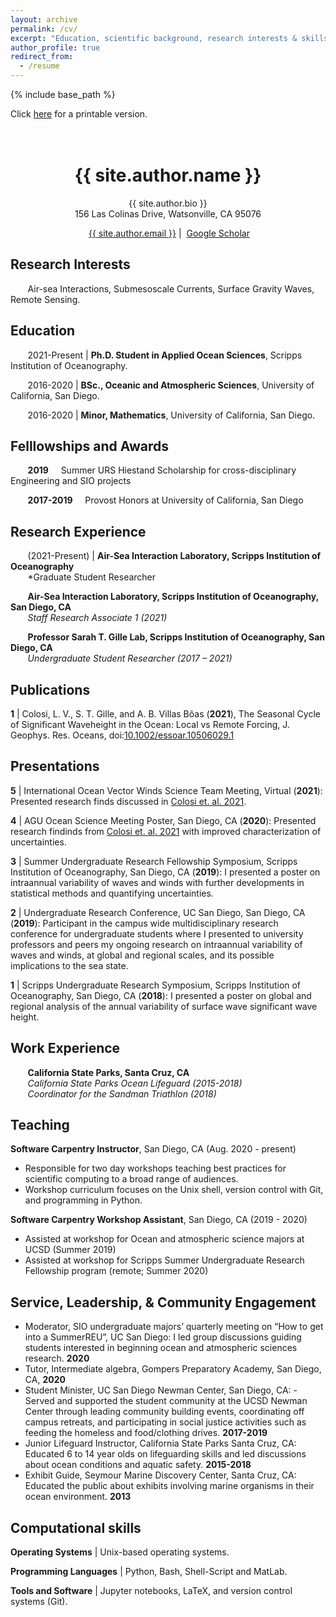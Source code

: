 ```yaml
---
layout: archive
permalink: /cv/
excerpt: "Education, scientific background, research interests & skills, and more."
author_profile: true
redirect_from:
  - /resume
---
```


{% include base_path %}

Click [here](/files/lcolosi_CV.pdf) for a printable version.<br /><br /><br />

<h1 align="center">{{ site.author.name }}</h1>
<p align="center">{{ site.author.bio }} <br /> 156 Las Colinas Drive, Watsonville, CA 95076</p>
<p align="center"><i class="fas fa-envelope" aria-hidden="true"></i>&nbsp;<a href="mailto:{{ site.author.email }}" target="_blank">{{ site.author.email }}</a> &#124; <i class="fas fa-fw fa-graduation-cap" aria-hidden="true"></i>&nbsp;<a href="https://scholar.google.com/citations?hl=en&user=7k2QNN4AAAAJ">Google Scholar</a></p>



## Research Interests

&nbsp;&nbsp;&nbsp;&nbsp;&nbsp;&nbsp; Air-sea Interactions, Submesoscale Currents, Surface Gravity Waves, Remote Sensing.


## Education 
&nbsp;&nbsp;&nbsp;&nbsp;&nbsp;&nbsp; 2021-Present &#124; **Ph.D. Student in Applied Ocean Sciences**, Scripps Institution of Oceanography. 

&nbsp;&nbsp;&nbsp;&nbsp;&nbsp;&nbsp; 2016-2020 &#124; **BSc., Oceanic and Atmospheric Sciences**, University of California, San Diego.

&nbsp;&nbsp;&nbsp;&nbsp;&nbsp;&nbsp; 2016-2020 &#124; **Minor, Mathematics**, University of California, San Diego.

## Felllowships and Awards

&nbsp;&nbsp;&nbsp;&nbsp;&nbsp;&nbsp; **2019** &nbsp;&nbsp;&nbsp; Summer URS Hiestand Scholarship for cross-disciplinary Engineering and SIO projects<br /> 

&nbsp;&nbsp;&nbsp;&nbsp;&nbsp;&nbsp; **2017-2019** &nbsp;&nbsp;&nbsp; Provost Honors at University of California, San Diego<br />


## Research Experience

&nbsp;&nbsp;&nbsp;&nbsp;&nbsp;&nbsp; (2021-Present) &#124; **Air-Sea Interaction Laboratory, Scripps Institution of Oceanography** <br />
&nbsp;&nbsp;&nbsp;&nbsp;&nbsp;&nbsp; *Graduate Student Researcher 

&nbsp;&nbsp;&nbsp;&nbsp;&nbsp;&nbsp; **Air-Sea Interaction Laboratory, Scripps Institution of Oceanography, San Diego, CA** <br />
&nbsp;&nbsp;&nbsp;&nbsp;&nbsp;&nbsp; *Staff Research Associate 1 (2021)*

&nbsp;&nbsp;&nbsp;&nbsp;&nbsp;&nbsp; **Professor Sarah T. Gille Lab, Scripps Institution of Oceanography, San Diego, CA** <br />
&nbsp;&nbsp;&nbsp;&nbsp;&nbsp;&nbsp; *Undergraduate Student Researcher (2017 – 2021)*

## Publications

**1** &#124; Colosi, L. V.,  S. T. Gille, and A. B. Villas Bôas (**2021**), The Seasonal Cycle of Significant Waveheight in the Ocean: Local vs Remote Forcing, J. Geophys. Res. Oceans, doi:<a href="https://doi.org/10.1002/essoar.10506029.1" target="_blank">10.1002/essoar.10506029.1</a>


## Presentations

**5** &#124; International Ocean Vector Winds Science Team Meeting, Virtual (**2021**): Presented research finds discussed in [Colosi et. al. 2021](https://doi.org/10.1002/essoar.10506029.1).

**4** &#124; AGU Ocean Science Meeting Poster, San Diego, CA (**2020**): Presented research findinds from [Colosi et. al. 2021](https://doi.org/10.1002/essoar.10506029.1) with improved characterization of uncertainties. 

**3** &#124; Summer Undergraduate Research Fellowship Symposium, Scripps Institution of Oceanography, San Diego, CA (**2019**): I presented a poster on intraannual variability of waves and winds with further developments in statistical methods and quantifying uncertainties.

**2** &#124; Undergraduate Research Conference, UC San Diego, San Diego, CA (**2019**): Participant in the campus wide multidisciplinary research conference for undergraduate students where I presented to university professors and peers my ongoing research on intraannual variability of waves and winds, at global and regional scales, and its possible implications to the sea state.

**1** &#124; Scripps Undergraduate Research Symposium, Scripps Institution of Oceanography, San Diego, CA (**2018**): I presented a poster on global and regional analysis of the annual variability of surface wave significant wave height.


## Work Experience

&nbsp;&nbsp;&nbsp;&nbsp;&nbsp;&nbsp; **California State Parks, Santa Cruz, CA** <br />
&nbsp;&nbsp;&nbsp;&nbsp;&nbsp;&nbsp; *California State Parks Ocean Lifeguard (2015-2018)* <br />
&nbsp;&nbsp;&nbsp;&nbsp;&nbsp;&nbsp; *Coordinator for the Sandman Triathlon (2018)*

  
## Teaching

**Software Carpentry Instructor**, San Diego, CA (Aug. 2020 - present)
  -  Responsible for two day workshops teaching best practices for scientific computing to a broad range of audiences.
  -  Workshop curriculum focuses on the Unix shell, version control with Git, and programming in Python.

**Software Carpentry Workshop Assistant**, San Diego, CA (2019 - 2020)
  -  Assisted at workshop for Ocean and atmospheric science majors at UCSD (Summer 2019) 
  -  Assisted at workshop for  Scripps Summer Undergraduate Research Fellowship program (remote; Summer 2020)
  
  
## Service, Leadership, & Community Engagement
- Moderator, SIO undergraduate majors’ quarterly meeting on “How to get into a SummerREU”, UC San Diego:  I led group discussions guiding students interested in beginning ocean and atmospheric sciences research. **2020**
- Tutor, Intermediate algebra, Gompers Preparatory Academy, San Diego, CA, **2020**
- Student Minister, UC San Diego Newman Center, San Diego, CA: - Served and supported the student community at the UCSD Newman Center through leading community building events, coordinating off campus retreats, and participating in social justice activities such as feeding the homeless and food/clothing drives. **2017-2019**
- Junior Lifeguard Instructor, California State Parks Santa Cruz, CA: Educated 6 to 14 year olds on lifeguarding skills and led discussions about ocean conditions and aquatic safety. **2015-2018**
- Exhibit Guide,  Seymour Marine Discovery Center, Santa Cruz, CA:  Educated the public about exhibits involving marine organisms in their ocean environment. **2013**

## Computational skills

**Operating Systems** &#124; Unix-based operating systems.

**Programming Languages** &#124; Python, Bash, Shell-Script and MatLab.

**Tools and Software** &#124; Jupyter notebooks, LaTeX, and version control systems (Git).


